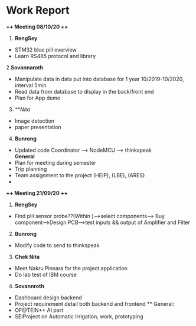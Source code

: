 # Work Report
**++ Meeting 08/10/20 ++**
1. **RengSey**
- STM32 blue pill overview
- Learn RS485 protocol and library

2.**Sovannaroth**
- Manipulate data in data put into database for 1 year 10/2019-10/2020, interval 5min
- Read data from database to display in the back/front end
- Plan for App demo
3. ***Nita*
- Image detection
- paper presentation
4. **Bunrong**
- Updated code Coordinator --> NodeMCU --> thinkspeak  
**General**
- Plan for meeting during semester
- Trip planning
- Team assignment to the project (HEIP), (LBE), (ARES)
- 



**++ Meeting 21/09/20 ++**
1. **RengSey**
- Find pH sensor probe??(Within )-->select components--> Buy component-->Design PCB-->test inputs && output of Amplifier and Filter
2. **Bunrong**
- Modify code to send to thinkspeak
3. **Chek Nita**
- Meet Nakru Pinnara for the project application 
- Do lab test of IBM course
4. **Sovannroth**
- Dashboard design backend
- Project requirement detail both backend and frontend
** General:
- OF@TEIN++ AI part
- SEIProject on Automatic Irrigation, work, prototyping
